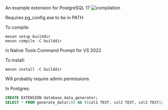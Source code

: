 An example extension for PostgreSQL 17
![compilation](https://github.com/margregor/a_postgres_extension/actions/workflows/release.yml/badge.svg)

Requires pg_config.exe to be in PATH

To compile:
```
meson setup builddir
meson compile -C builddir
```
in Native Tools Command Prompt for VS 2022

To install:
```
meson install -C builddir
```
Will probably require admin permissions

In Postgres:
```sql
CREATE EXTENSION database_data_generator;
SELECT * FROM generate_data(10) AS t(col1 TEXT, col2 TEXT, col3 TEXT);
```
